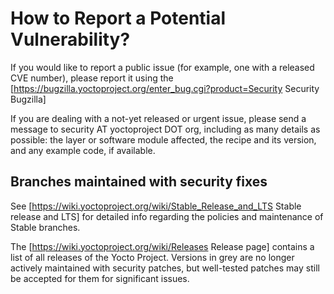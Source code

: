 How to Report a Potential Vulnerability?
========================================

If you would like to report a public issue (for example, one with a released
CVE number), please report it using the
[https://bugzilla.yoctoproject.org/enter_bug.cgi?product=Security Security Bugzilla]

If you are dealing with a not-yet released or urgent issue, please send a
message to security AT yoctoproject DOT org, including as many details as
possible: the layer or software module affected, the recipe and its version,
and any example code, if available.

Branches maintained with security fixes
---------------------------------------

See [https://wiki.yoctoproject.org/wiki/Stable_Release_and_LTS Stable release and LTS]
for detailed info regarding the policies and maintenance of Stable branches.

The [https://wiki.yoctoproject.org/wiki/Releases Release page] contains a list of all
releases of the Yocto Project. Versions in grey are no longer actively maintained with
security patches, but well-tested patches may still be accepted for them for
significant issues.
